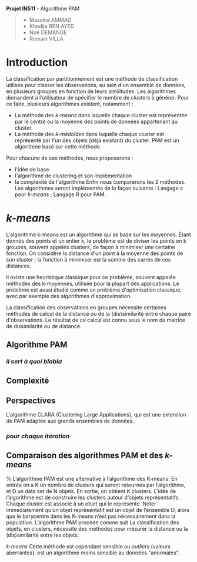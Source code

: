 **Projet IN511** - Algorithme PAM
> - Massina AMMAD
> - Khadija BEN AYED
> - Noé DEMANGE
> - Romain VILLA

# Introduction
La classification par partitionnement est une méthode de classification utilisée pour classer les observations, au sein d'un ensemble de données, en plusieurs groupes en fonction de leurs similitudes. Les algorithmes demandent à l'utilisateur de spécifier le nombre de clusters à générer.
Pour ce faire, plusieurs algorithmes existent, notamment :
- La méthode des _k-means_ dans laquelle chaque cluster est représentée par le centre ou la moyenne des points de données appartenant au cluster. 
- La méthode des _k-médoïdes_ dans laquelle chaque cluster est représenté par l'un des objets (déjà existant) du cluster. PAM est un algorithme basé sur cette méthode.

Pour chacune de ces méthodes, nous proposerons :
- l'idée de base
- l'algorithme de clustering et son implémentation
- la complexité de l'algorithme
Enfin nous comparerons les 2 méthodes.
Les algorithmes seront implémentés de la façon suivante :
      Langage c pour _k-means_ ;
      Langage R pour PAM.
# _k-means_
L'algorithme k-means est un algorithme qui se base sur les moyennes. Étant donnés des points et un entier k, le problème est de diviser les points en k groupes, souvent appelés clusters, de façon à minimiser une certaine fonction. On considère la distance d'un point à la moyenne des points de son cluster ; la fonction à minimiser est la somme des carrés de ces distances.



Il existe une heuristique classique pour ce problème, souvent appelée méthodes des k-moyennes, utilisée pour la plupart des applications. Le problème est aussi étudié comme un problème d'optimisation classique, avec par exemple des algorithmes d'approximation.


La classification des observations en groupes nécessite certaines méthodes de calcul de la distance ou de la (dis)similarité entre chaque paire d'observations. Le résultat de ce calcul est connu sous le nom de matrice de dissimilarité ou de distance.

## Algorithme PAM

### *il sert à quoi blabla*

## Complexité

## Perspectives 
L'algorithme CLARA (Clustering Large Applications), qui est une extension de PAM adaptée aux grands ensembles de données.

### *pour chaque itération*

## Comparaison des algorithmes PAM et des *k-means*
% L’algorithme PAM est une alternative à l’algorithme des K-means. En entrée on a K un nombre de clusters qui seront retournés par l’algorithme, et D un data set de N objets. En sortie, on obtient K clusters. L’idée de l’algorithme est de construire les clusters autour d’objets représentatifs. Chaque cluster est associé à un objet qui le représente. Noter immédiatement qu’un objet représentatif est un objet de l’ensemble D, alors que le barycentre dans les K-means n’est pas nécessairement dans la population. L’algorithme PAM procède comme suit
La classification des objets, en clusters, nécessite des méthodes pour mesurer la distance ou la (dis)similarité entre les objets. 

_k-means_ Cette méthode est cependant sensible au _outliers_ (valeurs aberrantes).
 est un algorithme moins sensible au données "anormales".
